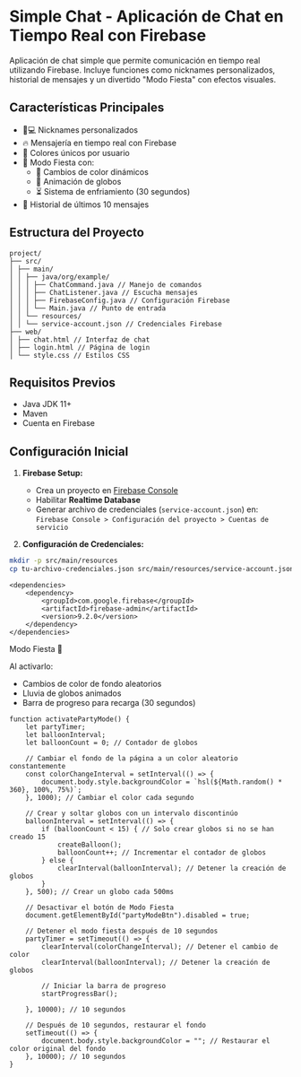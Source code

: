 # Simple Chat - Aplicación de Chat en Tiempo Real con Firebase

Aplicación de chat simple que permite comunicación en tiempo real utilizando Firebase. Incluye funciones como nicknames personalizados, historial de mensajes y un divertido "Modo Fiesta" con efectos visuales.

## Características Principales
- 🧑💻 Nicknames personalizados
- 🔥 Mensajería en tiempo real con Firebase
- 🎨 Colores únicos por usuario
- 🎉 Modo Fiesta con:
  - 🌈 Cambios de color dinámicos
  - 🎈 Animación de globos
  - ⏳ Sistema de enfriamiento (30 segundos)
- 📜 Historial de últimos 10 mensajes

## Estructura del Proyecto
```
project/
├── src/
│ ├── main/
│ │ ├── java/org/example/
│ │ │ ├── ChatCommand.java // Manejo de comandos
│ │ │ ├── ChatListener.java // Escucha mensajes
│ │ │ ├── FirebaseConfig.java // Configuración Firebase
│ │ │ └── Main.java // Punto de entrada
│ │ └── resources/
│ │ └── service-account.json // Credenciales Firebase
├── web/
│ ├── chat.html // Interfaz de chat
│ ├── login.html // Página de login
│ └── style.css // Estilos CSS
```

## Requisitos Previos
- Java JDK 11+
- Maven
- Cuenta en Firebase

## Configuración Inicial

1. **Firebase Setup:**
   - Crea un proyecto en [Firebase Console](https://console.firebase.google.com/)
   - Habilitar **Realtime Database**
   - Generar archivo de credenciales (`service-account.json`) en:
   `Firebase Console > Configuración del proyecto > Cuentas de servicio`

2. **Configuración de Credenciales:**
```bash
mkdir -p src/main/resources
cp tu-archivo-credenciales.json src/main/resources/service-account.json
```

```
<dependencies>
    <dependency>
        <groupId>com.google.firebase</groupId>
        <artifactId>firebase-admin</artifactId>
        <version>9.2.0</version>
    </dependency>
</dependencies>
```

Modo Fiesta 🎉

Al activarlo:
- Cambios de color de fondo aleatorios
- Lluvia de globos animados
- Barra de progreso para recarga (30 segundos)
```
function activatePartyMode() {
    let partyTimer;
    let balloonInterval;
    let balloonCount = 0; // Contador de globos

    // Cambiar el fondo de la página a un color aleatorio constantemente
    const colorChangeInterval = setInterval(() => {
        document.body.style.backgroundColor = `hsl(${Math.random() * 360}, 100%, 75%)`;
    }, 1000); // Cambiar el color cada segundo

    // Crear y soltar globos con un intervalo discontinúo
    balloonInterval = setInterval(() => {
        if (balloonCount < 15) { // Solo crear globos si no se han creado 15
            createBalloon();
            balloonCount++; // Incrementar el contador de globos
        } else {
            clearInterval(balloonInterval); // Detener la creación de globos
        }
    }, 500); // Crear un globo cada 500ms

    // Desactivar el botón de Modo Fiesta
    document.getElementById("partyModeBtn").disabled = true;

    // Detener el modo fiesta después de 10 segundos
    partyTimer = setTimeout(() => {
        clearInterval(colorChangeInterval); // Detener el cambio de color
        clearInterval(balloonInterval); // Detener la creación de globos

        // Iniciar la barra de progreso
        startProgressBar();

    }, 10000); // 10 segundos

    // Después de 10 segundos, restaurar el fondo
    setTimeout(() => {
        document.body.style.backgroundColor = ""; // Restaurar el color original del fondo
    }, 10000); // 10 segundos
}
```
